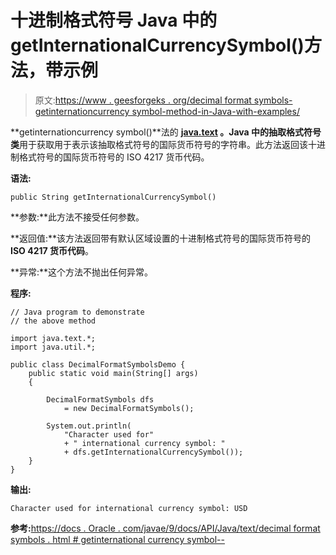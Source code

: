 # 十进制格式符号 Java 中的 getInternationalCurrencySymbol()方法，带示例

> 原文:[https://www . geesforgeks . org/decimal format symbols-getinternationcurrency symbol-method-in-Java-with-examples/](https://www.geeksforgeeks.org/decimalformatsymbols-getinternationalcurrencysymbol-method-in-java-with-examples/)

**getinternationcurrency symbol()**法的 **[java.text](https://www.geeksforgeeks.org/tag/java-text-package/) 。Java 中的抽取格式符号类**用于获取用于表示该抽取格式符号的国际货币符号的字符串。此方法返回该十进制格式符号的国际货币符号的 ISO 4217 货币代码。

**语法:**

```
public String getInternationalCurrencySymbol()

```

**参数:**此方法不接受任何参数。

**返回值:**该方法返回带有默认区域设置的十进制格式符号的国际货币符号的 **ISO 4217 货币代码**。

**异常:**这个方法不抛出任何异常。

**程序:**

```
// Java program to demonstrate
// the above method

import java.text.*;
import java.util.*;

public class DecimalFormatSymbolsDemo {
    public static void main(String[] args)
    {

        DecimalFormatSymbols dfs
            = new DecimalFormatSymbols();

        System.out.println(
            "Character used for"
            + " international currency symbol: "
            + dfs.getInternationalCurrencySymbol());
    }
}
```

**输出:**

```
Character used for international currency symbol: USD

```

**参考:**[https://docs . Oracle . com/javae/9/docs/API/Java/text/decimal format symbols . html # getinternational currency symbol--](https://docs.oracle.com/javase/9/docs/api/java/text/DecimalFormatSymbols.html#getInternationalCurrencySymbol--)